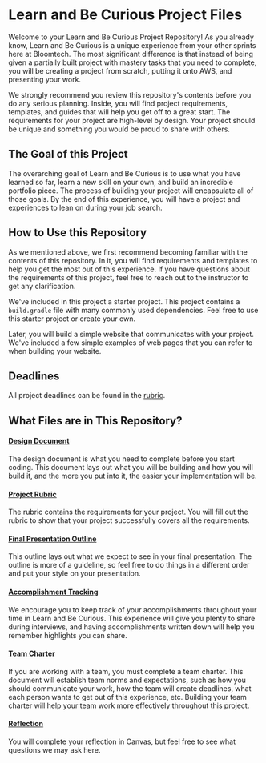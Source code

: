 # Learn and Be Curious Project Files

Welcome to your Learn and Be Curious Project Repository! As you already know, Learn and Be Curious is a unique experience from your other sprints here at Bloomtech. The most significant difference is that instead of being given a partially built project with mastery tasks that you need to complete, you will be creating a project from scratch, putting it onto AWS, and presenting your work.

We strongly recommend you review this repository's contents before you do any serious planning. Inside, you will find project requirements, templates, and guides that will help you get off to a great start. The requirements for your project are high-level by design. Your project should be unique and something you would be proud to share with others. 

## The Goal of this Project

The overarching goal of Learn and Be Curious is to use what you have learned so far, learn a new skill on your own, and build an incredible portfolio piece. The process of building your project will encapsulate all of those goals. By the end of this experience, you will have a project and experiences to lean on during your job search.
  
## How to Use this Repository

As we mentioned above, we first recommend becoming familiar with the contents of this repository. In it, you will find requirements and templates to help you get the most out of this experience. If you have questions about the requirements of this project, feel free to reach out to the instructor to get any clarification.

We've included in this project a starter project. This project contains a `build.gradle` file with many commonly used dependencies. Feel free to use this starter project or create your own.

Later, you will build a simple website that communicates with your project. We've included a few simple examples of web pages that you can refer to when building your website.

## Deadlines

All project deadlines can be found in the [rubric](project_documents/rubric.md).
  
## What Files are in This Repository?

#### [Design Document](project_documents/design_document.md)

The design document is what you need to complete before you start coding. This document lays out what you will be building and how you will build it, and the more you put into it, the easier your implementation will be.

#### [Project Rubric](project_documents/rubric.md)

The rubric contains the requirements for your project. You will fill out the rubric to show that your project successfully covers all the requirements.

#### [Final Presentation Outline](project_documents/final_presentation_outline.pdf)

This outline lays out what we expect to see in your final presentation. The outline is more of a guideline, so feel free to do things in a different order and put your style on your presentation. 

#### [Accomplishment Tracking](project_documents/accomplishment_tracking_template.md)

We encourage you to keep track of your accomplishments throughout your time in Learn and Be Curious. This experience will give you plenty to share during interviews, and having accomplishments written down will help you remember highlights you can share.

#### [Team Charter](project_documents/team_charter.md)

If you are working with a team, you must complete a team charter. This document will establish team norms and expectations, such as how you should communicate your work, how the team will create deadlines, what each person wants to get out of this experience, etc. Building your team charter will help your team work more effectively throughout this project.

#### [Reflection](project_documents/reflection.md)

You will complete your reflection in Canvas, but feel free to see what questions we may ask here.

